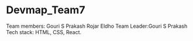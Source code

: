 # Devmap_Team7
Team members:
  Gouri S Prakash
  Rojar Eldho
Team Leader:Gouri S Prakash
Tech stack: HTML, CSS, React.
